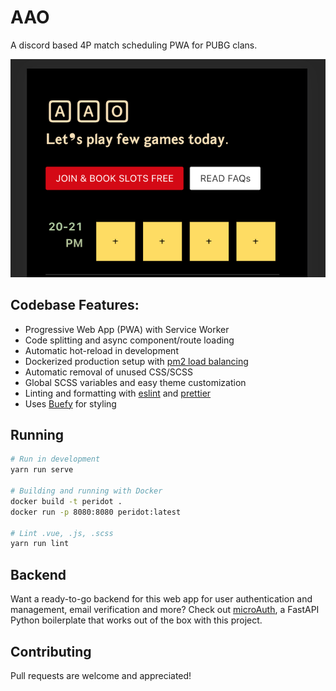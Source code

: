 
# AAO
A discord based 4P match scheduling PWA for PUBG clans.

![Screenshot](./docs/readme_resources/screenshot_aao_app.png)

## Codebase Features:
* Progressive Web App (PWA) with Service Worker
* Code splitting and async component/route loading
* Automatic hot-reload in development
* Dockerized production setup with [pm2 load balancing](https://github.com/Unitech/pm2)
* Automatic removal of unused CSS/SCSS
* Global SCSS variables and easy theme customization
* Linting and formatting with [eslint](https://github.com/eslint/eslint) and [prettier](https://github.com/prettier/prettier)
* Uses [Buefy](https://buefy.github.io/#/) for styling

## Running
```bash
# Run in development
yarn run serve

# Building and running with Docker
docker build -t peridot .
docker run -p 8080:8080 peridot:latest

# Lint .vue, .js, .scss
yarn run lint
```

## Backend

Want a ready-to-go backend for this web app for user authentication and management, email verification and more? Check out [microAuth](https://github.com/gingernaut/microAuth), a FastAPI Python boilerplate that works out of the box with this project.

## Contributing

Pull requests are welcome and appreciated!
